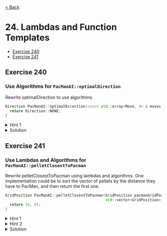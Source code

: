 [< Back](README.md)

# 24. Lambdas and Function Templates

* [Exercise 240](#exercise-240)
* [Exercise 241](#exercise-241)

## Exercise 240

### Use Algorithms for `PacManAI::optimalDirection`

Rewrite optimalDirection to use algorithms.

```cpp
Direction PacManAI::optimalDirection(const std::array<Move, 4> & moves) {
  return Direction::NONE;
}
```

<details>
   <summary>Hint 1</summary>

You can use [std::min_element][1] to find the closest pellet

</details>

<details>
   <summary>Solution</summary>

```cpp
Direction PacManAI::optimalDirection(const std::array<Move, 4> & moves) {
  const auto optimalMove = std::min_element(moves.begin(), moves.end(), [](const auto & a, const auto & b) {
    return a.distanceToTarget < b.distanceToTarget;
  });

  return optimalMove->direction;
}
```

</details>

## Exercise 241

### Use Lambdas and Algorithms for `PacManAI::pelletClosestToPacman`

Rewrite pelletClosestToPacman using lambdas and algorithms. One implementation could
be to sort the vector of pellets by the distance they have to PacMan, and then return
the first one.

```cpp
GridPosition PacManAI::pelletClosestToPacman(GridPosition pacmanGridPosition,
                                             std::vector<GridPosition> & pellets) {
  return {0, 0};
}
```

<details>
   <summary>Hint 1</summary>

Use the [std::sort][2] function to sort the vector.

</details>

<details>
   <summary>Hint 2</summary>

[std::sort][2] third parameter should be a lambda taking 2 `GridPosition` as
parameter, and return true if the first parameter is closer from PacMan than the
second.

</details>

<details>
   <summary>Solution</summary>

```cpp
GridPosition PacManAI::pelletClosestToPacman(GridPosition pacmanGridPosition,
                                             std::vector<GridPosition> & pellets) {
  auto pelletSort = [&pacmanGridPosition](GridPosition pelletA, GridPosition pelletB) {
    double distanceA = positionDistance(pacmanGridPosition, pelletA);
    double distanceB = positionDistance(pacmanGridPosition, pelletB);
    return distanceA < distanceB;
  };
  std::sort(pellets.begin(), pellets.end(), pelletSort);

  return pellets[0];
}
```

</details>

[1]: https://en.cppreference.com/w/cpp/algorithm/min_element
[2]: https://en.cppreference.com/w/cpp/algorithm/sort
